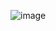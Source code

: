 ![image](https://user-images.githubusercontent.com/103972201/196051920-34f50706-f3a2-4050-ab24-f05a9f4ad862.png)

<!--
**DKhubgit/DKhubgit** is a ✨ _special_ ✨ repository because its `README.md` (this file) appears on your GitHub profile.

Here are some ideas to get you started:

- 🔭 I’m currently working on ...
- 🌱 I’m currently learning ...
- 👯 I’m looking to collaborate on ...
- 🤔 I’m looking for help with ...
- 💬 Ask me about ...
- 📫 How to reach me: ...
- 😄 Pronouns: ...
- ⚡ Fun fact: ...
-->
